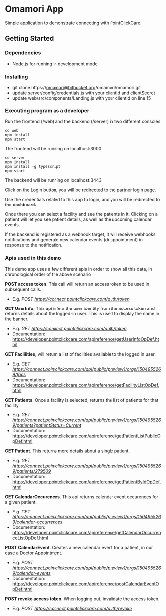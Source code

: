 # Omamori App

Simple application to demonstrate connecting with PointClickCare.

## Getting Started

### Dependencies

- Node.js for running in development mode

### Installing

- git clone https://omamori@bitbucket.org/omamori/omamori.git
- update server/config/credentials.js with your clientId and clientSecret
- update web/src/components/Landing.js with your clientId on line 15

### Executing program as a developer
Run the frontend (/web) and the backend (/server) in two different consoles

    cd web
    npm install
    npm start

The frontend will be running on localhost:3000

    cd server
    npm install
    npm install -g typescript
    npm start

The backend will be running on localhost:3443

Click on the Login button, you will be redirected to the partner login page. 

Use the credentials related to this app to login, and you will be redirected to the dashboard.

Once there you can select a facility and see the patients in it. Clicking on a patient will let you see patient details, as well as the upcoming calendar events.

If the backend is registered as a webhook target, it will receive webhooks notifications and generate new calendar events (dr appointment) in response to the notification.


### Apis used in this demo ###

This demo app uses a few different apis in order to show all this data, in chronological order of the above scenario

**POST access token**. This call will return an access token to be used in subsequent calls.

* E.g. *POST https://connect.pointclickcare.com/auth/token*

**GET UserInfo**. This api infers the user identity from the access token and returns details about the logged-in user. This is used to display the name in the banner.

* E.g. *GET https://connect.pointclickcare.com/auth/token*
* Documentation: https://developer.pointclickcare.com/apireference/getUserInfoOpDef.html

**GET Faclilities**, will return a list of facilities available to the logged in user. 

* E.g. *GET  https://connect.pointclickcare.com/api/public/preview1/orgs/1504955269/facs*
* Documentation: https://developer.pointclickcare.com/apireference/getFacilityListOpDef.html

**GET Patients**. Once a facility is selected, returns the list of patients for that facility.

* E.g. *GET https://connect.pointclickcare.com/api/public/preview1/orgs/1504955269/patients?patientStatus=Current*
* Documentation: https://developer.pointclickcare.com/apireference/getPatientListPublicOpDef.html

**GET Patient**. This returns more details about a single patient. 

* E.g. *GET https://connect.pointclickcare.com/api/public/preview1/orgs/1504955269/patients/279509*
* Documentation: https://developer.pointclickcare.com/apireference/getPatientByIdOpDef.html

**GET CalendarOccurences**. This api returns calendar event occurences for a given patient.

* E.g. *GET https://connect.pointclickcare.com/api/public/preview1/orgs/1504955269/calendar-occurrences*
* Documentation: https://developer.pointclickcare.com/apireference/getCalendarOccurrenceListOpDef.html

**POST CalendarEvent**. Creates a new calendar event for a patient, in our case a Doctor Appointment.

* E.g. *POST https://connect.pointclickcare.com/api/public/preview1/orgs/1504955269/calendar-events*
* Documentation: https://developer.pointclickcare.com/apireference/postCalendarEventOpDef.html

**POST revoke access token**. When logging out, invalidate the access token.

* E.g. *POST https://connect.pointclickcare.com/auth/revoke*
